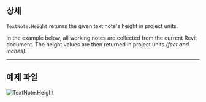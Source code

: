 ## 상세
`TextNote.Height` returns the given text note's height in project units.

In the example below, all working notes are collected from the current Revit document. The height values are then returned in project units _(feet and inches)_.

___
## 예제 파일

![TextNote.Height](./Revit.Elements.TextNote.Height_img.jpg)
